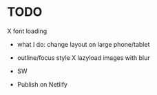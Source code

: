 # TODO

X font loading
* what I do: change layout on large phone/tablet
* outline/focus style
X lazyload images with blur
* SW  

* Publish on Netlify
